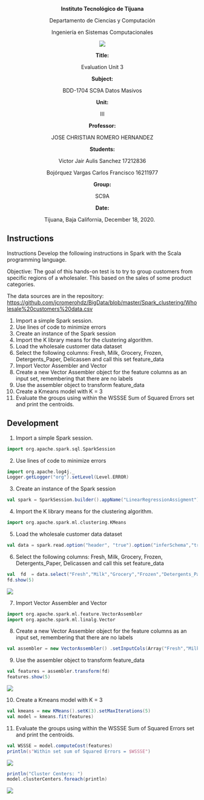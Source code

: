 <div align="center">

**Instituto Tecnológico de Tijuana**

Departamento de Ciencias y Computación

Ingeniería en Sistemas Computacionales
 
 [![](https://upload.wikimedia.org/wikipedia/commons/2/2e/ITT.jpg)](https://upload.wikimedia.org/wikipedia/commons/2/2e/ITT.jpg)

**Title:**

Evaluation Unit 3

**Subject:**

BDD-1704 SC9A Datos Masivos

**Unit:**

III

**Professor:**

JOSE CHRISTIAN ROMERO HERNANDEZ

**Students:**

Victor Jair Aulis Sanchez 
17212836

Bojórquez Vargas Carlos Francisco
16211977

**Group:**

SC9A

**Date:**

Tijuana, Baja California, December 18, 2020. 
</div>


## Instructions
Instructions
Develop the following instructions in Spark with the Scala programming language.

Objective:
The goal of this hands-on test is to try to group customers from specific regions of a wholesaler. This based on the sales of some product categories.

The data sources are in the repository:
https://github.com/jcromerohdz/BigData/blob/master/Spark_clustering/Wholesale%20customers%20data.csv

1. Import a simple Spark session.
2. Use lines of code to minimize errors
3. Create an instance of the Spark session
4. Import the K library means for the clustering algorithm.
5. Load the wholesale customer data dataset
6. Select the following columns: Fresh, Milk, Grocery, Frozen, Detergents_Paper, Delicassen and call this set feature_data
7. Import Vector Assembler and Vector
8. Create a new Vector Assembler object for the feature columns as an input set, remembering that there are no labels
9. Use the assembler object to transform feature_data
10. Create a Kmeans model with K = 3
11. Evaluate the groups using within the WSSSE Sum of Squared Errors set and print the centroids.

## Development

1. Import a simple Spark session.

```scala
import org.apache.spark.sql.SparkSession
```

2. Use lines of code to minimize errors

```scala
import org.apache.log4j._
Logger.getLogger("org").setLevel(Level.ERROR)
```

3. Create an instance of the Spark session

```scala
val spark = SparkSession.builder().appName("LinearRegressionAssigment").getOrCreate()
```

4. Import the K library means for the clustering algorithm.

```scala
import org.apache.spark.ml.clustering.KMeans
```

5. Load the wholesale customer data dataset

```scala
val data = spark.read.option("header", "true").option("inferSchema","true")csv("C:\\Users\\Carlos Bojorquez\\Desktop\\Noveno semestre\\Datos Masivones\\BigData\\Spark_clustering\\Wholesale_customers_data.csv")

```

6. Select the following columns: Fresh, Milk, Grocery, Frozen, Detergents_Paper, Delicassen and call this set feature_data

```scala
val  fd  = data.select("Fresh","Milk","Grocery","Frozen","Detergents_Paper","Delicassen")
fd.show(5)
```
[![](https://lh3.googleusercontent.com/pw/ACtC-3dWRGCMqma-wmjDiL9SuBaBL0t9_U5dffqKpQlZHCZZARj-SgqGxi_s7vCNa4sZQP88JZEgWZ8TBTocbs82kxNNu6JsFF3dU9wS14K_0an0DN_s_tYYn_25KBHyCIDhjQEXyL39f9XCyCWa1fThATeR=w508-h214-no?authuser=1)](FD)

7. Import Vector Assembler and Vector

```scala
import org.apache.spark.ml.feature.VectorAssembler
import org.apache.spark.ml.linalg.Vector
```

8. Create a new Vector Assembler object for the feature columns as an input set, remembering that there are no labels

```scala
val assembler = new VectorAssembler() .setInputCols(Array("Fresh","Milk","Grocery","Frozen","Detergents_Paper","Delicassen")).setOutputCol("features")
```

9. Use the assembler object to transform feature_data

```scala
val features = assembler.transform(fd)
features.show(5)
```
[![](https://lh3.googleusercontent.com/pw/ACtC-3eIuK0K19X_KkQo5adC1hprzXwbmHAgQtPX78dV4mEgf_M484llbhyrt22viOVp6e8W08AEIH1ioO8hZKEYiaBaw9MuLce8IxonhI8W4amBKiodreeQcSuCrY9SXJFCjDfX3FTsgxNyN-PkCHwHik3u=w691-h209-no?authuser=1)](Features)

10. Create a Kmeans model with K = 3

```scala
val kmeans = new KMeans().setK(3).setMaxIterations(5)
val model = kmeans.fit(features)
```

11. Evaluate the groups using within the WSSSE Sum of Squared Errors set and print the centroids.

```scala
val WSSSE = model.computeCost(features)
println(s"Within set sum of Squared Errors = $WSSSE")
```
[![](https://lh3.googleusercontent.com/pw/ACtC-3dXdCGgDLWNwFJN3EEBersHdGrs2hNwwcpR4BCojJCXYO5ad-32BNG8hIjSZx5lfqzMl68srGqgpxp9CAM7wGkT3czG-OjxGO1i1nweKWlNRshA33WxBbL_fUPUQfX192GN7dPh-twPPFtd58sU7jHh=w749-h65-no?authuser=1)](WSSSE)
```scala
println("Cluster Centers: ")
model.clusterCenters.foreach(println)
```
[![](https://lh3.googleusercontent.com/pw/ACtC-3fpF3FioYg5iGRHJdwOcXvJNe2LAyWvx9D0cyBITMoomsZxvDGX0QHHQtLYy6-I6q1-aaVt3Hm1k2MI7wvzNOX6oHrWtrk3aZHVeK1t7o70M6ZW-9fSiM2Weip4dWbmDRfH6Eixy48TG-WKi_M8XnCT=w1032-h102-no?authuser=1)](FE)
